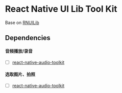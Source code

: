 # React Native UI Lib Tool Kit

Base on [RNUILib](https://github.com/wix/react-native-ui-lib)

## Dependencies

#### 音频播放/录音
- [ ] [react-native-audio-toolkit]()

#### 选取图片、拍照
- [ ] [react-native-audio-toolkit]()
